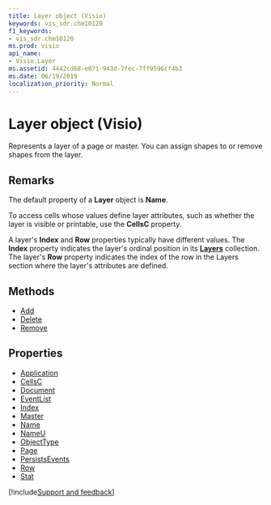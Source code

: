 ```yaml
---
title: Layer object (Visio)
keywords: vis_sdr.chm10120
f1_keywords:
- vis_sdr.chm10120
ms.prod: visio
api_name:
- Visio.Layer
ms.assetid: 4442cd68-e071-943d-7fec-7ff9596cf4b3
ms.date: 06/19/2019
localization_priority: Normal
---
```



# Layer object (Visio)

Represents a layer of a page or master. You can assign shapes to or remove shapes from the layer.


## Remarks

The default property of a **Layer** object is **Name**.

To access cells whose values define layer attributes, such as whether the layer is visible or printable, use the **CellsC** property.

A layer's **Index** and **Row** properties typically have different values. The **Index** property indicates the layer's ordinal position in its **[Layers](Visio.Layers.md)** collection. The layer's **Row** property indicates the index of the row in the Layers section where the layer's attributes are defined.


## Methods

-  [Add](Visio.Layer.Add.md)
-  [Delete](Visio.Layer.Delete.md)
-  [Remove](Visio.Layer.Remove.md)

## Properties

-  [Application](Visio.Layer.Application.md)
-  [CellsC](Visio.Layer.CellsC.md)
-  [Document](Visio.Layer.Document.md)
-  [EventList](Visio.Layer.EventList.md)
-  [Index](Visio.Layer.Index.md)
-  [Master](Visio.Layer.Master.md)
-  [Name](Visio.Layer.Name.md)
-  [NameU](Visio.Layer.NameU.md)
-  [ObjectType](Visio.Layer.ObjectType.md)
-  [Page](Visio.Layer.Page.md)
-  [PersistsEvents](Visio.Layer.PersistsEvents.md)
-  [Row](Visio.Layer.Row.md)
-  [Stat](Visio.Layer.Stat.md)


[!include[Support and feedback](~/includes/feedback-boilerplate.md)]